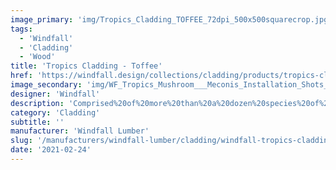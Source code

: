 ```yaml
---
image_primary: 'img/Tropics_Cladding_TOFFEE_72dpi_500x500squarecrop.jpg'
tags:
  - 'Windfall'
  - 'Cladding'
  - 'Wood'
title: 'Tropics Cladding - Toffee'
href: 'https://windfall.design/collections/cladding/products/tropics-cladding?variant=18178287304801'
image_secondary: 'img/WF_Tropics_Mushroom___Meconis_Installation_Shots_120718___72dpi_6.jpg'
designer: 'Windfall'
description: 'Comprised%20of%20more%20than%20a%20dozen%20species%20of%20wood%20from%20Africa%2C%20Asia%20and%20South%20America%2C%20the%20colors%20and%20grain%20patterns%20are%20rich%20and%20varied.%20%A0The%20cladding%20face%20is%20made%20from%20shipping%20pallets%2C%20diverted%20from%20landfills%2C%20and%20offers%20a%203rd%20life%20to%20this%20post-industrial%20waste.%20The%20cladding%20is%20Certified%20FSC-Recycled%20and%20the%20edges%20are%20tongue%20and%20groove%20for%20blind%20fastening.%20Ready%20to%20install%2C%20Tropics%20Cladding%20is%20available%20in%20Clear%2C%20Mist%2C%20Mushroom%2C%20Night%20and%20Toffee.%0A%0ADimensions%3A%209/16%22%20thick%20x%203-1/2%22%20wide%20face%20x%2018%22-96%22%20random%20lengths.%A0%0A%0ATropics%20Cladding%20samples%20are%2010%22%20x%2010%22%20to%20illustrate%20the%20majority%20of%20possible%20color%20variations.'
category: 'Cladding'
subtitle: ''
manufacturer: 'Windfall Lumber'
slug: '/manufacturers/windfall-lumber/cladding/windfall-tropics-cladding-toffee'
date: '2021-02-24'
---
```

